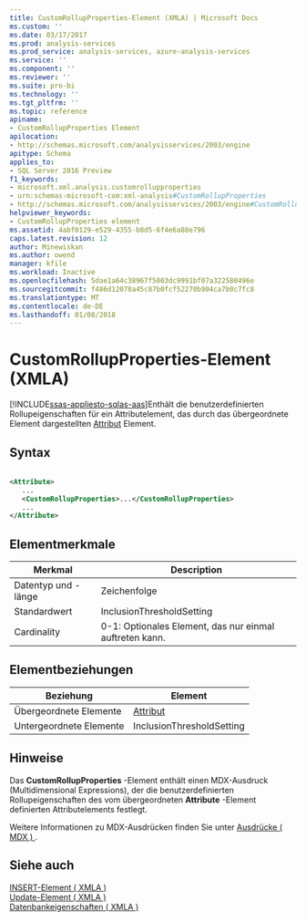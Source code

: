 ```yaml
---
title: CustomRollupProperties-Element (XMLA) | Microsoft Docs
ms.custom: ''
ms.date: 03/17/2017
ms.prod: analysis-services
ms.prod_service: analysis-services, azure-analysis-services
ms.service: ''
ms.component: ''
ms.reviewer: ''
ms.suite: pro-bi
ms.technology: ''
ms.tgt_pltfrm: ''
ms.topic: reference
apiname:
- CustomRollupProperties Element
apilocation:
- http://schemas.microsoft.com/analysisservices/2003/engine
apitype: Schema
applies_to:
- SQL Server 2016 Preview
f1_keywords:
- microsoft.xml.analysis.customrollupproperties
- urn:schemas-microsoft-com:xml-analysis#CustomRollupProperties
- http://schemas.microsoft.com/analysisservices/2003/engine#CustomRollupProperties
helpviewer_keywords:
- CustomRollupProperties element
ms.assetid: 4abf0129-e529-4355-b8d5-6f4e6a88e796
caps.latest.revision: 12
author: Minewiskan
ms.author: owend
manager: kfile
ms.workload: Inactive
ms.openlocfilehash: 5dae1a64c38967f5003dc9991bf07a322580496e
ms.sourcegitcommit: f486d12078a45c87b0fcf52270b904ca7b0c7fc8
ms.translationtype: MT
ms.contentlocale: de-DE
ms.lasthandoff: 01/08/2018
---
```

# <a name="customrollupproperties-element-xmla"></a>CustomRollupProperties-Element (XMLA)
[!INCLUDE[ssas-appliesto-sqlas-aas](../../../includes/ssas-appliesto-sqlas-aas.md)]Enthält die benutzerdefinierten Rollupeigenschaften für ein Attributelement, das durch das übergeordnete Element dargestellten [Attribut](../../../analysis-services/xmla/xml-elements-properties/attribute-element-xmla.md) Element.  
  
## <a name="syntax"></a>Syntax  
  
```xml  
  
<Attribute>  
   ...  
   <CustomRollupProperties>...</CustomRollupProperties>  
   ...  
</Attribute>  
```  
  
## <a name="element-characteristics"></a>Elementmerkmale  
  
|Merkmal|Description|  
|--------------------|-----------------|  
|Datentyp und -länge|Zeichenfolge|  
|Standardwert|InclusionThresholdSetting|  
|Cardinality|0-1: Optionales Element, das nur einmal auftreten kann.|  
  
## <a name="element-relationships"></a>Elementbeziehungen  
  
|Beziehung|Element|  
|------------------|-------------|  
|Übergeordnete Elemente|[Attribut](../../../analysis-services/xmla/xml-elements-properties/attribute-element-xmla.md)|  
|Untergeordnete Elemente|InclusionThresholdSetting|  
  
## <a name="remarks"></a>Hinweise  
 Das **CustomRollupProperties** -Element enthält einen MDX-Ausdruck (Multidimensional Expressions), der die benutzerdefinierten Rollupeigenschaften des vom übergeordneten **Attribute** -Element definierten Attributelements festlegt.  
  
 Weitere Informationen zu MDX-Ausdrücken finden Sie unter [Ausdrücke &#40; MDX &#41; ](../../../mdx/expressions-mdx.md).  
  
## <a name="see-also"></a>Siehe auch  
 [INSERT-Element &#40; XMLA &#41;](../../../analysis-services/xmla/xml-elements-commands/insert-element-xmla.md)   
 [Update-Element &#40; XMLA &#41;](../../../analysis-services/xmla/xml-elements-commands/update-element-xmla.md)   
 [Datenbankeigenschaften &#40; XMLA &#41;](../../../analysis-services/xmla/xml-elements-properties/xml-elements-properties.md)  
  
  
